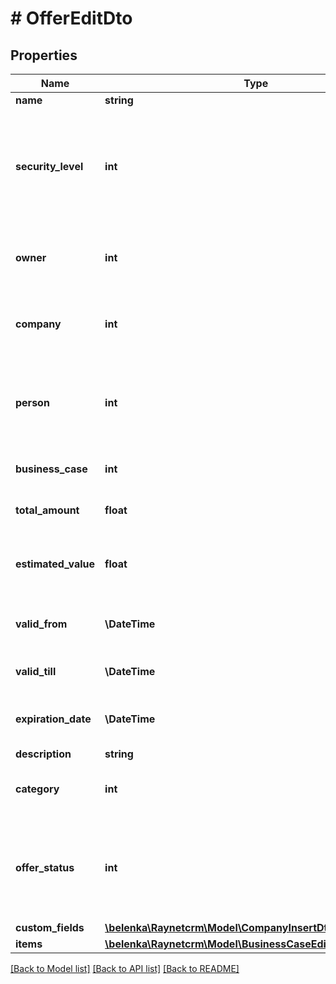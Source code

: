 # # OfferEditDto

## Properties

Name | Type | Description | Notes
------------ | ------------- | ------------- | -------------
**name** | **string** | [Předmět] | [optional]
**security_level** | **int** | [Bezpečnostní úroveň] ID bezpečnostní úrovně. Pokud není vyplněna je nastavena výchozí bezpečnostní skupina. | [optional]
**owner** | **int** | [Vlastník] ID kontaktní osoby, která je zároveň uživatelem | [optional]
**company** | **int** | [Klient] ID klienta, pro kterého je nabídka vytvářena | [optional]
**person** | **int** | [Kontaktní osoba] ID zodp. kontaktní osoby klienta pro kterou je nabídka vytvářena | [optional]
**business_case** | **int** | [OP] ID obch. případu nabídky | [optional]
**total_amount** | **float** | [Konečná cena] konečná cena nabídky | [optional]
**estimated_value** | **float** | [Předpokládané náklady] předpokládané náklady v nabídce | [optional]
**valid_from** | **\DateTime** | [Otevřeno od] datum vytvoření nabídky | [optional]
**valid_till** | **\DateTime** | [Otevřeno od] datum uzavření nabídky | [optional]
**expiration_date** | **\DateTime** | [Konec platnosti] konec platnosti nabídky | [optional]
**description** | **string** | [Poznámka] | [optional]
**category** | **int** | [Kategorie] ID záznamu z číselníku OfferCategory | [optional]
**offer_status** | **int** | [Stav] ID záznamu z OfferStatus. Pokud nebude vyplněno, založí se nabídka do prvního stavu. | [optional]
**custom_fields** | [**\belenka\Raynetcrm\Model\CompanyInsertDtoCustomFields**](CompanyInsertDtoCustomFields.md) |  | [optional]
**items** | [**\belenka\Raynetcrm\Model\BusinessCaseEditDtoItemsInner[]**](BusinessCaseEditDtoItemsInner.md) |  | [optional]

[[Back to Model list]](../../README.md#models) [[Back to API list]](../../README.md#endpoints) [[Back to README]](../../README.md)
